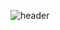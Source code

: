![header](https://capsule-render.vercel.app/api?type=transparent&color=6200EE&height=300&section=header&text=ajrfyd%20&fontSize=90)
